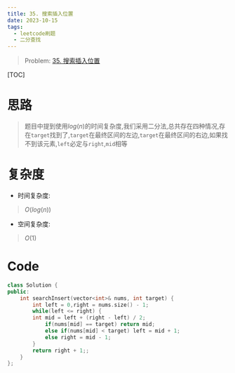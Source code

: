 ```yaml
---
title: 35. 搜索插入位置
date: 2023-10-15
tags:
  - leetcode刷题
  - 二分查找
---
```


> Problem: [35. 搜索插入位置](https://leetcode.cn/problems/search-insert-position/description/)

  

[TOC]

  

# 思路

> 题目中提到使用$log(n)$的时间复杂度,我们采用二分法,总共存在四种情况,存在`target`找到了,`target`在最终区间的左边,`target`在最终区间的右边,如果找不到该元素,`left`必定与`right`,`mid`相等

  

# 复杂度

- 时间复杂度:

> $O(log(n))$

  

- 空间复杂度:

> $O(1)$

# Code

```C++ 
class Solution {
public:
    int searchInsert(vector<int>& nums, int target) {
        int left = 0,right = nums.size() - 1;
        while(left <= right) {
        int mid = left + (right - left) / 2;
            if(nums[mid] == target) return mid;
            else if(nums[mid] < target) left = mid + 1;
            else right = mid - 1;
        }
        return right + 1;;
    }
};
```